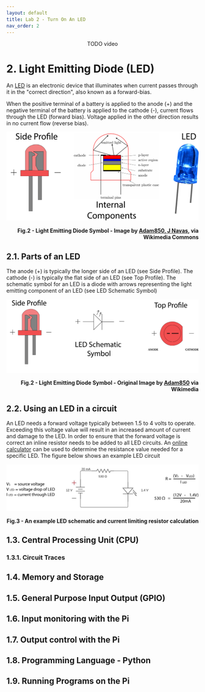```yaml
---
layout: default
title: Lab 2 - Turn On An LED
nav_order: 2
---
```

<p align="center">
TODO video
</p>

# 2. Light Emitting Diode (LED)

An [LED](https://learn.adafruit.com/all-about-leds/what-are-leds-used-for) is an electronic device that illuminates when current passes through it in the "correct direction", also known as a forward-bias. 

When the positive terminal of a battery is applied to the anode (+) and the negative terminal of the battery is applied to the cathode (-), current flows through the LED (forward bias). Voltage applied in the other direction results in no current flow (reverse bias). 

![LED](assets/img/LED-side.jpg)

<p align=right>
    <b>Fig.2 - Light Emitting Diode Symbol - Image by 
        <a href="https://upload.wikimedia.org/wikipedia/commons/5/52/%2B-_of_LED_2.svg">Adam850, </a>
        <a href="https://creativecommons.org/licenses/by-sa/3.0">J Navas</a>, via Wikimedia Commons
    </b>
</p>

## 2.1. Parts of an LED

The anode (+) is typically the longer side of an LED (see Side Profile). The cathode (-) is typically the flat side of an LED (see Top Profile). The schematic symbol for an LED is a diode with arrows representing the light emitting component of an LED (see LED Schematic Symbol)

![LED Symbol](assets\img\LEDx3.jpg)

<p align=right>
    <b>Fig.2 - Light Emitting Diode Symbol - Original Image by 
        <a href="https://upload.wikimedia.org/wikipedia/commons/5/52/%2B-_of_LED_2.svg">Adam850</a> 
        via Wikimedia</a>
    </b>
</p>

## 2.2. Using an LED in a circuit

An LED needs a forward voltage typically between 1.5 to 4 volts to operate. Exceeding this voltage value will result in an increased amount of current and damage to the LED. In order to ensure that the forward voltage is correct an inline resistor needs to be added to all LED circuits. An [online calculator](https://www.digikey.com/en/resources/conversion-calculators/conversion-calculator-led-series-resistor) can be used to determine the resistance value needed for a specific LED. The figure below shows an example LED circuit

![Current Limiting](assets/img/currentLimiting.jpg)
<p align=right>
    <b>Fig.3 - An example LED schematic and current limiting resistor calculation
    </b>
</p>


## 1.3. Central Processing Unit (CPU)

### 1.3.1. Circuit Traces

## 1.4. Memory and Storage

## 1.5. General Purpose Input Output (GPIO)

## 1.6. Input monitoring with the Pi

## 1.7. Output control with the Pi

## 1.8. Programming Language - Python

## 1.9. Running Programs on the Pi


